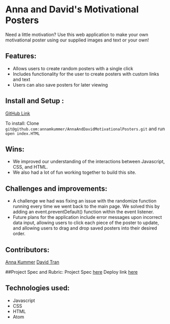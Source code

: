 # Anna and David's Motivational Posters
  Need a little motivation? Use this web application to make your own motivational
  poster using our supplied images and text or your own!

## Features:
  - Allows users to create random posters with a single click
  - Includes functionality for the user to create posters with custom links and text
  - Users can also save posters for later viewing

## Install and Setup :
[GitHub Link](https://github.com/annamkummer/AnnaAndDavidMotivationalPosters)

To install: Clone `git@github.com:annamkummer/AnnaAndDavidMotivationalPosters.git`
and run `open index.HTML`

## Wins:
  - We improved our understanding of the interactions between Javascript, CSS, and HTML.
  - We also had a lot of fun working together to build this site.

## Challenges and improvements:
  - A challenge we had was fixing an issue with the randomize function running every time we went back to the main page. We solved this by adding an event.preventDefault() function within the event listener.
  - Future plans for the application include error messages upon incorrect data input, allowing users to click each piece of the poster to update, and allowing users to drag and drop saved posters into their desired order.

## Contributors:
[Anna Kummer](https://github.com/annamkummer)
[David Tran](https://github.com/isleofyou)

##Project Spec and Rubric:
Project Spec [here](https://frontend.turing.io/projects/module-1/hang-in-there.html)
Deploy link [here](https://annamkummer.github.io/AnnaAndDavidMotivationalPosters/)

## Technologies used:
  - Javascript
  - CSS
  - HTML
  - Atom
